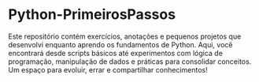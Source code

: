 # Python-PrimeirosPassos
Este repositório contém exercícios, anotações e pequenos projetos que desenvolvi enquanto aprendo os fundamentos de Python. Aqui, você encontrará desde scripts básicos até experimentos com lógica de programação, manipulação de dados e práticas para consolidar conceitos. Um espaço para evoluir, errar e compartilhar conhecimentos!
